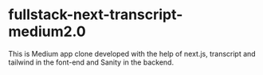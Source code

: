 # fullstack-next-transcript-medium2.0
 This is Medium app clone developed with the help of next.js, transcript and tailwind in the font-end and Sanity in the backend. 
